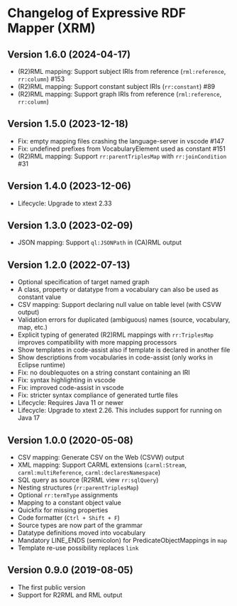 # Changelog of Expressive RDF Mapper (XRM)

## Version 1.6.0 (2024-04-17)

* (R2)RML mapping: Support subject IRIs from reference (`rml:reference`, `rr:column`)  #153
* (R2)RML mapping: Support constant subject IRIs (`rr:constant`)  #89
* (R2)RML mapping: Support graph IRIs from reference (`rml:reference`, `rr:column`)


## Version 1.5.0 (2023-12-18)

* Fix: empty mapping files crashing the language-server in vscode #147
* Fix: undefined prefixes from VocabularyElement used as constant #151
* (R2)RML mapping: Support `rr:parentTriplesMap` with `rr:joinCondition` #31


## Version 1.4.0 (2023-12-06)

* Lifecycle: Upgrade to xtext 2.33


## Version 1.3.0 (2023-02-09)

* JSON mapping: Support `ql:JSONPath` in (CA)RML output


## Version 1.2.0 (2022-07-13)

* Optional specification of target named graph
* A class, property or datatype from a vocabulary can also be used as constant value
* CSV mapping: Support declaring null value on table level (with CSVW output)
* Validation errors for duplicated (ambiguous) names (source, vocabulary, map, etc.)
* Explicit typing of generated (R2)RML mappings with `rr:TriplesMap` improves compatibility with more mapping processors
* Show templates in code-assist also if template is declared in another file
* Show descriptions from vocabularies in code-assist (only works in Eclipse runtime)
* Fix: no doublequotes on a string constant containing an IRI
* Fix: syntax highlighting in vscode
* Fix: improved code-assist in vscode
* Fix: stricter syntax compliance of generated turtle files
* Lifecycle: Requires Java 11 or newer
* Lifecycle: Upgrade to xtext 2.26. This includes support for running on Java 17


## Version 1.0.0 (2020-05-08)

* CSV mapping: Generate CSV on the Web (CSVW) output
* XML mapping: Support CARML extensions (`carml:Stream`, `carml:multiReference`, `carml:declaresNamespace`)
* SQL query as source (R2RML view `rr:sqlQuery`)
* Nesting structures (`rr:parentTriplesMap`)
* Optional `rr:termType` assignments
* Mapping to a constant object value
* Quickfix for missing properties
* Code formatter (`Ctrl + Shift + F`)
* Source types are now part of the grammar
* Datatype definitions moved into vocabulary
* Mandatory LINE_ENDS (semicolon) for PredicateObjectMappings in `map`
* Template re-use possibility replaces `link`


## Version 0.9.0 (2019-08-05)

* The first public version
* Support for R2RML and RML output
